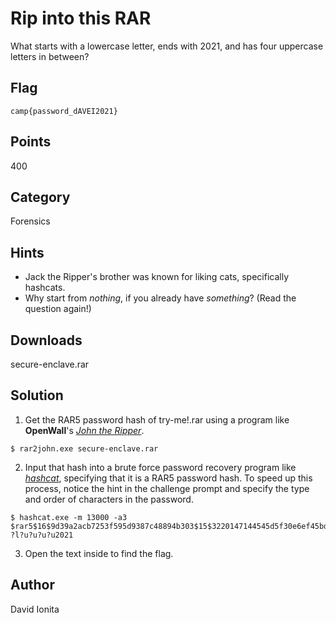 # Rip into this RAR
What starts with a lowercase letter, ends with 2021, and has four uppercase letters in between?

## Flag
```
camp{password_dAVEI2021}
```

## Points
400

## Category
Forensics

## Hints
* Jack the Ripper's brother was known for liking cats, specifically hashcats.
* Why start from *nothing*, if you already have *something*? (Read the question again!)

## Downloads
secure-enclave.rar

## Solution
1. Get the RAR5 password hash of try-me!.rar using a program like **OpenWall**'s [*John the Ripper*](https://www.openwall.com/john/).
```shell
$ rar2john.exe secure-enclave.rar
```
2. Input that hash into a brute force password recovery program like [*hashcat*](https://hashcat.net/hashcat/), specifying that it is a RAR5 password hash.  To speed up this process, notice the hint in the challenge prompt and specify the type and order of characters in the password.  
```shell
$ hashcat.exe -m 13000 -a3 $rar5$16$9d39a2acb7253f595d9387c48894b303$15$3220147144545d5f30e6ef45bd653e50$8$3a05c407954d0f37 ?l?u?u?u?u2021
```
3. Open the text inside to find the flag.

## Author
David Ionita
